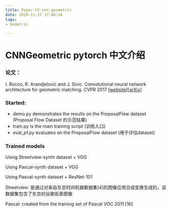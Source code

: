 ```yaml
---
title: Paper-CV-cnn_geometric
date: 2019-11-27 17:48:34
tags:
- Geomtric

---
```


# CNNGeometric pytorch 中文介绍

### 论文：

I. Rocco, R. Arandjelović and J. Sivic. Convolutional neural network architecture for geometric matching. CVPR 2017 [[website](http://www.di.ens.fr/willow/research/cnngeometric/)][[arXiv](https://arxiv.org/abs/1703.05593)]

### Started:

- demo.py demonstrates the results on the ProposalFlow dataset (Proposal Flow Dataset 的示范结果)
- train.py is the main training script (训练入口)
- eval_pf.py evaluates on the ProposalFlow dataset (用于评估dataset)

### Trained models

Using Streetview-synth dataset + VGG

Using Pascal-synth dataset + VGG

Using Pascal-synth dataset + ResNet-101



Streetview: 是通过对来自东京时间机器数据集[4]的图像应用合成变换生成的，该数据集包含了东京的谷歌街景图像

Pascal: created from the training set of Pascal VOC 2011 [16]  